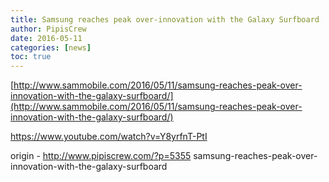 ```yaml
---
title: Samsung reaches peak over-innovation with the Galaxy Surfboard
author: PipisCrew
date: 2016-05-11
categories: [news]
toc: true
---
```


[http://www.sammobile.com/2016/05/11/samsung-reaches-peak-over-innovation-with-the-galaxy-surfboard/](http://www.sammobile.com/2016/05/11/samsung-reaches-peak-over-innovation-with-the-galaxy-surfboard/)

https://www.youtube.com/watch?v=Y8yrfnT-PtI

origin - http://www.pipiscrew.com/?p=5355 samsung-reaches-peak-over-innovation-with-the-galaxy-surfboard
